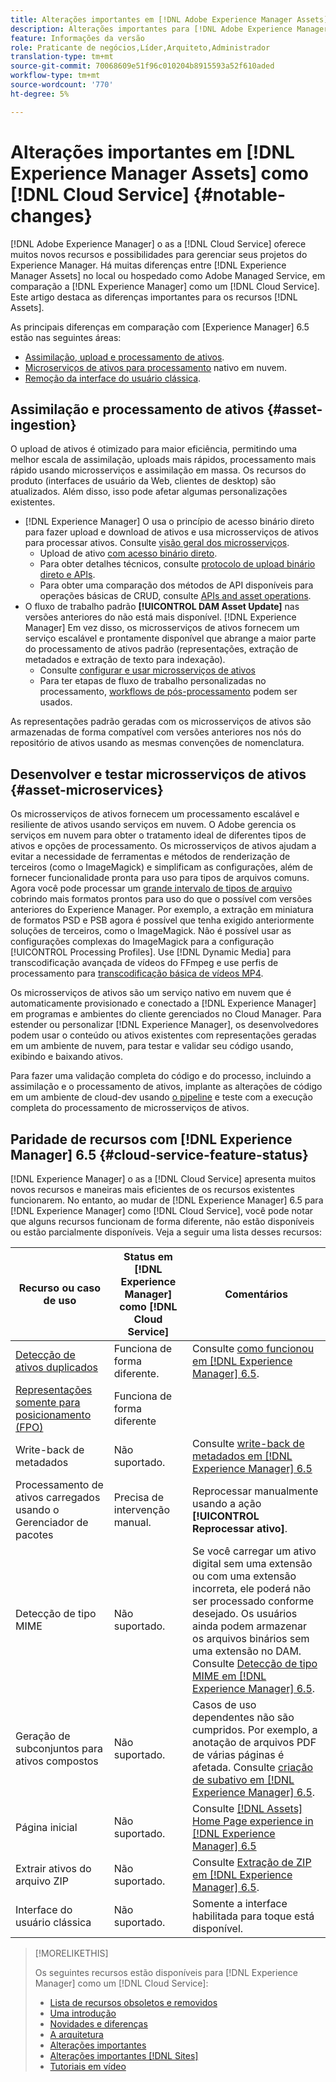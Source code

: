 ```yaml
---
title: Alterações importantes em [!DNL Adobe Experience Manager Assets] como a [!DNL Cloud Service]
description: Alterações importantes para [!DNL Adobe Experience Manager Assets] in [!DNL Experience Manager] as a [!DNL Cloud Service] em comparação com o [!DNL Adobe Experience Manager 6.5.
feature: Informações da versão
role: Praticante de negócios,Líder,Arquiteto,Administrador
translation-type: tm+mt
source-git-commit: 70068609e51f96c010204b8915593a52f610aded
workflow-type: tm+mt
source-wordcount: '770'
ht-degree: 5%

---
```



# Alterações importantes em [!DNL Experience Manager Assets] como [!DNL Cloud Service] {#notable-changes}

[!DNL Adobe Experience Manager] o as a  [!DNL Cloud Service] oferece muitos novos recursos e possibilidades para gerenciar seus projetos do Experience Manager. Há muitas diferenças entre [!DNL Experience Manager Assets] no local ou hospedado como Adobe Managed Service, em comparação a [!DNL Experience Manager] como um [!DNL Cloud Service]. Este artigo destaca as diferenças importantes para os recursos [!DNL Assets].

As principais diferenças em comparação com [Experience Manager] 6.5 estão nas seguintes áreas:

* [Assimilação, upload e processamento de ativos](#asset-ingestion).
* [Microserviços de ativos para processamento](#asset-microservices) nativo em nuvem.
* [Remoção da interface do usuário clássica](#classic-ui).

## Assimilação e processamento de ativos {#asset-ingestion}

O upload de ativos é otimizado para maior eficiência, permitindo uma melhor escala de assimilação, uploads mais rápidos, processamento mais rápido usando microsserviços e assimilação em massa. Os recursos do produto (interfaces de usuário da Web, clientes de desktop) são atualizados. Além disso, isso pode afetar algumas personalizações existentes.

* [!DNL Experience Manager] O usa o princípio de acesso binário direto para fazer upload e download de ativos e usa microsserviços de ativos para processar ativos. Consulte [visão geral dos microsserviços](/help/assets/asset-microservices-overview.md).
   * Upload de ativo [com acesso binário direto](/help/assets/asset-microservices-overview.md#asset-upload-with-direct-binary-access).
   * Para obter detalhes técnicos, consulte [protocolo de upload binário direto e APIs](/help/assets/developer-reference-material-apis.md#upload-binary).
   * Para obter uma comparação dos métodos de API disponíveis para operações básicas de CRUD, consulte [APIs and asset operations](/help/assets/developer-reference-material-apis.md#use-cases-and-apis).
* O fluxo de trabalho padrão **[!UICONTROL DAM Asset Update]** nas versões anteriores do não está mais disponível. [!DNL Experience Manager] Em vez disso, os microsserviços de ativos fornecem um serviço escalável e prontamente disponível que abrange a maior parte do processamento de ativos padrão (representações, extração de metadados e extração de texto para indexação).
   * Consulte [configurar e usar microsserviços de ativos](/help/assets/asset-microservices-configure-and-use.md)
   * Para ter etapas de fluxo de trabalho personalizadas no processamento, [workflows de pós-processamento](/help/assets/asset-microservices-configure-and-use.md#post-processing-workflows) podem ser usados.

As representações padrão geradas com os microsserviços de ativos são armazenadas de forma compatível com versões anteriores nos nós do repositório de ativos usando as mesmas convenções de nomenclatura.

## Desenvolver e testar microsserviços de ativos {#asset-microservices}

Os microsserviços de ativos fornecem um processamento escalável e resiliente de ativos usando serviços em nuvem. O Adobe gerencia os serviços em nuvem para obter o tratamento ideal de diferentes tipos de ativos e opções de processamento. Os microsserviços de ativos ajudam a evitar a necessidade de ferramentas e métodos de renderização de terceiros (como o ImageMagick) e simplificam as configurações, além de fornecer funcionalidade pronta para uso para tipos de arquivos comuns. Agora você pode processar um [grande intervalo de tipos de arquivo](/help/assets/file-format-support.md) cobrindo mais formatos prontos para uso do que o possível com versões anteriores do Experience Manager. Por exemplo, a extração em miniatura de formatos PSD e PSB agora é possível que tenha exigido anteriormente soluções de terceiros, como o ImageMagick. Não é possível usar as configurações complexas do ImageMagick para a configuração [!UICONTROL Processing Profiles]. Use [!DNL Dynamic Media] para transcodificação avançada de vídeos do FFmpeg e use perfis de processamento para [transcodificação básica de vídeos MP4](/help/assets/manage-video-assets.md#transcode-video).

Os microsserviços de ativos são um serviço nativo em nuvem que é automaticamente provisionado e conectado a [!DNL Experience Manager] em programas e ambientes do cliente gerenciados no Cloud Manager. Para estender ou personalizar [!DNL Experience Manager], os desenvolvedores podem usar o conteúdo ou ativos existentes com representações geradas em um ambiente de nuvem, para testar e validar seu código usando, exibindo e baixando ativos.

Para fazer uma validação completa do código e do processo, incluindo a assimilação e o processamento de ativos, implante as alterações de código em um ambiente de cloud-dev usando [o pipeline](/help/implementing/cloud-manager/configure-pipeline.md) e teste com a execução completa do processamento de microsserviços de ativos.


## Paridade de recursos com [!DNL Experience Manager] 6.5 {#cloud-service-feature-status}

[!DNL Experience Manager] o as a  [!DNL Cloud Service] apresenta muitos novos recursos e maneiras mais eficientes de os recursos existentes funcionarem. No entanto, ao mudar de [!DNL Experience Manager] 6.5 para [!DNL Experience Manager] como [!DNL Cloud Service], você pode notar que alguns recursos funcionam de forma diferente, não estão disponíveis ou estão parcialmente disponíveis. Veja a seguir uma lista desses recursos:

| Recurso ou caso de uso | Status em [!DNL Experience Manager] como [!DNL Cloud Service] | Comentários |
|-----|-----|-----|
| [Detecção de ativos duplicados](/help/assets/manage-digital-assets.md#detect-duplicate-assets) | Funciona de forma diferente. | Consulte [como funcionou em [!DNL Experience Manager] 6.5](https://experienceleague.adobe.com/docs/experience-manager-65/assets/managing/duplicate-detection.html). |
| [Representações somente para posicionamento (FPO)](https://helpx.adobe.com/enterprise/admin-guide.html/enterprise/using/configure-aem-assets-for-asset-link.ug.html#configfporendition) | Funciona de forma diferente |  |
| Write-back de metadados | Não suportado. | Consulte [write-back de metadados em [!DNL Experience Manager] 6.5](https://experienceleague.adobe.com/docs/experience-manager-65/assets/administer/xmp-writeback.html) |
| Processamento de ativos carregados usando o Gerenciador de pacotes | Precisa de intervenção manual. | Reprocessar manualmente usando a ação **[!UICONTROL Reprocessar ativo]**. |
| Detecção de tipo MIME | Não suportado. | Se você carregar um ativo digital sem uma extensão ou com uma extensão incorreta, ele poderá não ser processado conforme desejado. Os usuários ainda podem armazenar os arquivos binários sem uma extensão no DAM. Consulte [Detecção de tipo MIME em [!DNL Experience Manager] 6.5](https://experienceleague.adobe.com/docs/experience-manager-65/assets/administer/detect-asset-mime-type-with-tika.html). |
| Geração de subconjuntos para ativos compostos | Não suportado. | Casos de uso dependentes não são cumpridos. Por exemplo, a anotação de arquivos PDF de várias páginas é afetada. Consulte [criação de subativo em [!DNL Experience Manager] 6.5](https://experienceleague.adobe.com/docs/experience-manager-65/assets/managing/managing-linked-subassets.html#generate-subassets). |
| Página inicial | Não suportado. | Consulte [[!DNL Assets] Home Page experience in [!DNL Experience Manager] 6.5](https://experienceleague.adobe.com/docs/experience-manager-65/assets/using/assets-home-page.html) |
| Extrair ativos do arquivo ZIP | Não suportado. | Consulte [Extração de ZIP em [!DNL Experience Manager] 6.5](https://experienceleague.adobe.com/docs/experience-manager-65/assets/managing/manage-assets.html#extractzip). |
| Interface do usuário clássica | Não suportado. | Somente a interface habilitada para toque está disponível. |

>[!MORELIKETHIS]
>
>Os seguintes recursos estão disponíveis para [!DNL Experience Manager] como um [!DNL Cloud Service]:
>
>* [Lista de recursos obsoletos e removidos](/help/release-notes/deprecated-removed-features.md)
>* [Uma introdução](/help/overview/introduction.md)
>* [Novidades e diferenças](/help/overview/what-is-new-and-different.md)
>* [A arquitetura](/help/core-concepts/architecture.md)
>* [Alterações importantes](/help/release-notes/aem-cloud-changes.md)
>* [Alterações importantes [!DNL Sites]](/help/sites-cloud/sites-cloud-changes.md)
>* [Tutoriais em vídeo](https://experienceleague.adobe.com/docs/experience-manager-learn/cloud-service/overview.html?lang=pt-BR)

